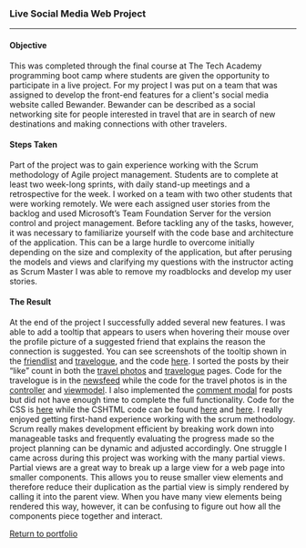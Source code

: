 ### Live Social Media Web Project
***

#### Objective

This was completed through the final course at The Tech Academy programming boot camp where students are given the opportunity to participate in a live project. For my project I was put on a team that was assigned to develop the front-end features for a client's social media website called Bewander. Bewander can be described as a social networking site for people interested in travel that are in search of new destinations and making connections with other travelers.

#### Steps Taken

Part of the project was to gain experience working with the Scrum methodology of Agile project management. Students are to complete at least two week-long sprints, with daily stand-up meetings and a retrospective for the week. I worked on a team with two other students that were working remotely. We were each assigned user stories from the backlog and used Microsoft’s Team Foundation Server for the version control and project management. Before tackling any of the tasks, however, it was necessary to familiarize yourself with the code base and architecture of the application. This can be a large hurdle to overcome initially depending on the size and complexity of the application, but after perusing the models and views and clarifying my questions with the instructor acting as Scrum Master I was able to remove my roadblocks and develop my user stories.

#### The Result

At the end of the project I successfully added several new features. I was able to add a tooltip that appears to users when hovering their mouse over the profile picture of a suggested friend that explains the reason the connection is suggested. You can see screenshots of the tooltip shown in the [friendlist](/Projects/C%23/Bewander/suggested_friends_friendlist_tooltip.jpg) and [travelogue](/Projects/C%23/Bewander/suggested_friends_friendlist_tooltip.jpg), and the code [here](/Projects/C%23/Bewander/suggested_friends_tooltip_code.JPG). I sorted the posts by their “like” count in both the [travel photos]( /Projects/C%23/Bewander/sorted_travel_photos.JPG) and [travelogue](/Projects/C%23/Bewander/sorted_travelogue.JPG) pages. Code for the travelogue is in the [newsfeed](/Projects/C%23/Bewander/sorted_travelogue_code.JPG) while the code for the travel photos is in the [controller](/Projects/C%23/Bewander/sorted_travel_photos_postscontroller_code.JPG) and [viewmodel](Projects/C%23/Bewander/sorted_travel_photos_viewmodel_code.JPG). I also implemented the [comment modal](Projects/C%23/Bewander/comment_modal.JPG) for posts but did not have enough time to complete the full functionality. Code for the CSS is [here](Projects/C%23/Bewander/comment_modal_CSS.JPG) while the CSHTML code can be found [here](Projects/C%23/Bewander/comment_modal_code.JPG) and [here](Projects/C%23/Bewander/comment_modal_code2.JPG). I really enjoyed getting first-hand experience working with the scrum methodology. Scrum really makes development efficient by breaking work down into manageable tasks and frequently evaluating the progress made so the project planning can be dynamic and adjusted accordingly. One struggle I came across during this project was working with the many partial views. Partial views are a great way to break up a large view for a web page into smaller components. This allows you to reuse smaller view elements and therefore reduce their duplication as the partial view is simply rendered by calling it into the parent view. When you have many view elements being rendered this way, however, it can be confusing to figure out how all the components piece together and interact.

[Return to portfolio](https://github.com/zfregin/portfolio)
